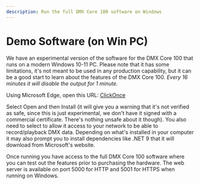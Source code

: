 ```yaml
---
description: Run the full DMX Core 100 software on Windows
---
```


# Demo Software (on Win PC)

We have an experimental version of the software for the DMX Core 100 that runs on a modern Windows 10-11 PC. Please note that it has some limitations, it's not meant to be used in any production capability, but it can be a good start to learn about the features of the DMX Core 100. _Every 16 minutes it will disable the output for 1 minute._

Using Microsoft Edge, open this URL: [ClickOnce](https://clickonce.dmxcore.com/DMXCore100.application)

Select Open and then Install (it will give you a warning that it's not verified as safe, since this is just experimental, we don't have it signed with a commercial certificate. There's nothing unsafe about it though). You also need to select to allow it access to your network to be able to record/playback DMX data. Depending on what's installed in your computer it may also prompt you to install dependencies like .NET 9 that it will download from Microsoft's website.

Once running you have access to the full DMX Core 100 software where you can test out the features prior to purchasing the hardware. The web server is available on port 5000 for HTTP and 5001 for HTTPS when running on Windows.
